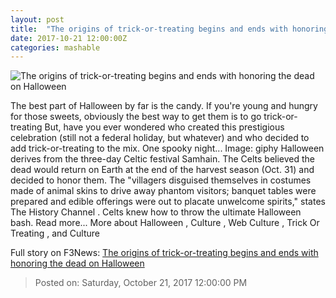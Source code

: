 ```yaml
---
layout: post
title:  "The origins of trick-or-treating begins and ends with honoring the dead on Halloween"
date: 2017-10-21 12:00:00Z
categories: mashable
---
```


![The origins of trick-or-treating begins and ends with honoring the dead on Halloween](https://i.amz.mshcdn.com/AdJuc7Ofv3mK698RZDWqZlhuP1g=/1200x630/2017%2F10%2F21%2F93%2F943d1101a63f4411b2b185ef001b2823.7f4d0.jpg)

The best part of Halloween by far is the candy. If you're young and hungry for those sweets, obviously the best way to get them is to go trick-or-treating But, have you ever wondered who created this prestigious celebration (still not a federal holiday, but whatever) and who decided to add trick-or-treating to the mix. One spooky night... Image: giphy Halloween derives from the three-day Celtic festival Samhain. The Celts believed the dead would return on Earth at the end of the harvest season (Oct. 31) and decided to honor them. The "villagers disguised themselves in costumes made of animal skins to drive away phantom visitors; banquet tables were prepared and edible offerings were out to placate unwelcome spirits," states The History Channel . Celts knew how to throw the ultimate Halloween bash. Read more... More about Halloween , Culture , Web Culture , Trick Or Treating , and Culture


Full story on F3News: [The origins of trick-or-treating begins and ends with honoring the dead on Halloween](http://www.f3nws.com/n/aHfzSF)

> Posted on: Saturday, October 21, 2017 12:00:00 PM
